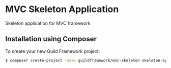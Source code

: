 # MVC Skeleton Application
Skeleton application for MVC framework

## Installation using Composer

To create your new Guild Framework project:

```bash
$ composer create-project -sdev guildframework/mvc-skeleton skeleton-application
```
